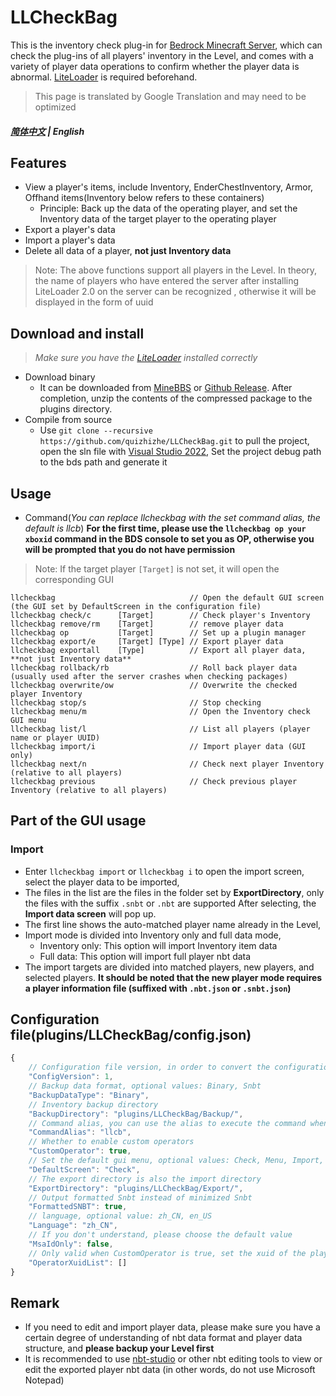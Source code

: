 # LLCheckBag
This is the inventory check plug-in for [Bedrock Minecraft Server](https://www.minecraft.net/en-us/download/server/bedrock), 
which can check the plug-ins of all players' inventory in the Level, and comes with a variety of player data operations to confirm whether the player data is abnormal. 
[LiteLoader](https://github.com/LiteLDev/LiteLoaderBDS) is required beforehand.

> This page is translated by Google Translation and may need to be optimized 

##### [简体中文](https://github.com/quizhizhe/LLCheckBag#readme) | English

## Features
* View a player's items, include Inventory, EnderChestInventory, Armor, Offhand items(Inventory below refers to these containers)
    * Principle: Back up the data of the operating player, and set the Inventory data of the target player to the operating player
* Export a player's data
* Import a player's data
* Delete all data of a player, **not just Inventory data**
> Note: The above functions support all players in the Level. In theory, the name of players who have entered the server after installing LiteLoader 2.0 on the server can be recognized , otherwise it will be displayed in the form of uuid

## Download and install
> *Make sure you have the [LiteLoader](https://github.com/LiteLDev/LiteLoaderBDS) installed correctly*
* Download binary
     * It can be downloaded from [MineBBS](https://www.minebbs.com/resources/llcheckbag.3367/) or [Github Release](https://github.com/quizhizhe/LLCheckBag/releases). After completion, unzip the contents of the compressed package to the plugins directory.
* Compile from source
     * Use `git clone --recursive https://github.com/quizhizhe/LLCheckBag.git` to pull the project, open the sln file with [Visual Studio 2022](https://visualstudio.microsoft.com/vs/), Set the project debug path to the bds path and generate it

## Usage
* Command(*You can replace llcheckbag with the set command alias, the default is llcb*)
**For the first time, please use the `llcheckbag op your xboxid` command in the BDS console to set you as OP, otherwise you will be prompted that you do not have permission**
> Note: If the target player `[Target]` is not set, it will open the corresponding GUI
```
llcheckbag                              // Open the default GUI screen (the GUI set by DefaultScreen in the configuration file)
llcheckbag check/c      [Target]        // Check player's Inventory
llcheckbag remove/rm    [Target]        // remove player data
llcheckbag op           [Target]        // Set up a plugin manager
llcheckbag export/e     [Target] [Type] // Export player data
llcheckbag exportall    [Type]          // Export all player data, **not just Inventory data**
llcheckbag rollback/rb                  // Roll back player data (usually used after the server crashes when checking packages)
llcheckbag overwrite/ow                 // Overwrite the checked player Inventory
llcheckbag stop/s                       // Stop checking
llcheckbag menu/m                       // Open the Inventory check GUI menu
llcheckbag list/l                       // List all players (player name or player UUID)
llcheckbag import/i                     // Import player data (GUI only)
llcheckbag next/n                       // Check next player Inventory (relative to all players)
llcheckbag previous                     // Check previous player Inventory (relative to all players)
```

## Part of the GUI usage
### Import
* Enter `llcheckbag import` or `llcheckbag i` to open the import screen, select the player data to be imported,
* The files in the list are the files in the folder set by **ExportDirectory**, only the files with the suffix `.snbt` or `.nbt` are supported
After selecting, the **Import data screen** will pop up.
* The first line shows the auto-matched player name already in the Level,
* Import mode is divided into Inventory only and full data mode,
     * Inventory only: This option will import Inventory item data
     * Full data: This option will import full player nbt data
* The import targets are divided into matched players, new players, and selected players. **It should be noted that the new player mode requires a player information file (suffixed with `.nbt.json` or `.snbt.json`)**

## Configuration file(plugins/LLCheckBag/config.json)
```javascript
{
    // Configuration file version, in order to convert the configuration to the latest version, **Do Not Modify**
    "ConfigVersion": 1,
    // Backup data format, optional values: Binary, Snbt
    "BackupDataType": "Binary",
    // Inventory backup directory
    "BackupDirectory": "plugins/LLCheckBag/Backup/",
    // Command alias, you can use the alias to execute the command when entering the command, similar to the /teleport alias /tp
    "CommandAlias": "llcb",
    // Whether to enable custom operators
    "CustomOperator": true,
    // Set the default gui menu, optional values: Check, Menu, Import, Export, Delete, ExportAll
    "DefaultScreen": "Check",
    // The export directory is also the import directory
    "ExportDirectory": "plugins/LLCheckBag/Export/",
    // Output formatted Snbt instead of minimized Snbt
    "FormattedSNBT": true,
    // language, optional value: zh_CN, en_US
    "Language": "zh_CN",
    // If you don't understand, please choose the default value
    "MsaIdOnly": false,
    // Only valid when CustomOperator is true, set the xuid of the player who has permission to use the command (string format)
    "OperatorXuidList": []
}
```

## Remark
* If you need to edit and import player data, please make sure you have a certain degree of understanding of nbt data format and player data structure, and **please backup your Level first**
* It is recommended to use [nbt-studio](https://github.com/tryashtar/nbt-studio) or other nbt editing tools to view or edit the exported player nbt data (in other words, do not use Microsoft Notepad)
